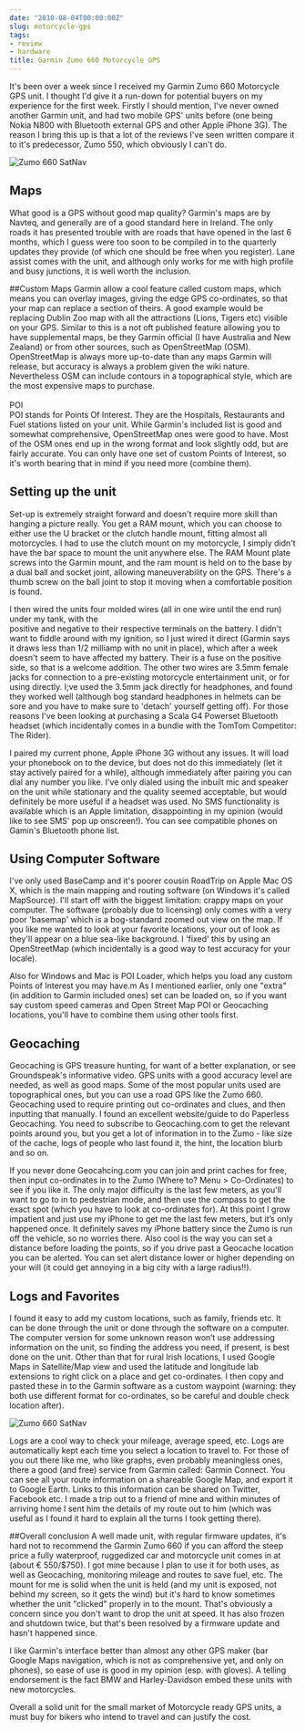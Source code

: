 ```yaml
---
date: "2010-08-04T00:00:00Z"
slug: motorcycle-gps
tags:
- review
- hardware
title: Garmin Zumo 660 Motorcycle GPS
---
```


It's been over a week since I received my Garmin Zumo 660 
Motorcycle GPS unit. I thought I'd give it a run-down for 
potential buyers on my experience for the first week. Firstly 
I should mention, I've never owned another Garmin unit, and had 
two mobile GPS' units before (one being Nokia N800 with Bluetooth 
external GPS and other Apple iPhone 3G). The reason I bring this up 
is that a lot of the reviews I've seen written compare it to it's 
predecessor, Zumo 550, which obviously I can't do.

![Zumo 660 SatNav][Zumo1]

## Maps
What good is a GPS without good map quality? Garmin's maps are 
by Navteq, and generally are of a good standard here in Ireland. 
The only roads it has presented trouble with are roads that have 
opened in the last 6 months, which I guess were too soon to be 
compiled in to the quarterly updates they provide (of which one 
should be free when you register). Lane assist comes with the unit, 
and although only works for me with high profile and busy junctions, 
it is well worth the inclusion.

##Custom Maps
Garmin allow a cool feature called custom maps, which means you can 
overlay images, giving the edge GPS co-ordinates, so that your map 
can replace a section of theirs. A good example would be replacing 
Dublin Zoo map with all the attractions (Lions, Tigers etc) visible 
on your GPS. Similar to this is a not oft published feature allowing 
you to have supplemental maps, be they Garmin official (I have Australia 
and New Zealand) or from other sources, such as OpenStreetMap (OSM). 
OpenStreetMap is always more up-to-date than any maps Garmin will release, 
but accuracy is always a problem given the wiki nature. Nevertheless OSM can 
include contours in a topographical style, which are the most expensive maps 
to purchase.<br /><br />POI<br />POI stands for Points Of Interest. They are 
the Hospitals, Restaurants and Fuel stations listed on your unit. While 
Garmin's included list is good and somewhat comprehensive, OpenStreetMap 
ones were good to have. Most of the OSM ones end up in the wrong format 
and look slightly odd, but are fairly accurate. You can only have one 
set of custom Points of Interest, so it's worth bearing that in mind 
if you need more (combine them).

## Setting up the unit
Set-up is extremely straight forward and doesn't require more skill 
than hanging a picture really. You get a RAM mount, which you can 
choose to either use the U bracket or the clutch handle mount, fitting 
almost all motorcycles. I had to use the clutch mount on my motorcycle, 
I simply didn't have the bar space to mount the unit anywhere else. The 
RAM Mount plate screws into the Garmin mount, and the ram mount is held 
on to the base by a dual ball and socket joint, allowing maneuverability 
on the GPS. There's a thumb screw on the ball joint to stop it moving 
when a comfortable position is found.

I then wired the units four molded wires (all in one wire until the end run) 
under my tank, with the<br />positive and negative to their respective terminals 
on the battery. I didn't want to fiddle around with my ignition, so I 
just wired it direct (Garmin says it draws less than 1/2 milliamp 
with no unit in place), which after a week doesn't seem to have 
affected my battery. Their is a fuse on the positive side, so that 
is a welcome addition. The other two wires are 3.5mm female jacks 
for connection to a pre-existing motorcycle entertainment unit, or 
for using directly. I;ve used the 3.5mm jack directly for headphones, 
and found they worked well (although bog standard headphones in helmets 
can be sore and you have to make sure to 'detach' yourself getting off). 
For those reasons I've been looking at purchasing a Scala G4 Powerset 
Bluetooth headset (which incidentally comes in a bundle with the TomTom 
Competitor: The Rider).

I paired my current phone, Apple iPhone 3G without any issues. It will 
load your phonebook on to the device, but does not do this immediately 
(let it stay actively paired for a while), although immediately after 
pairing you can dial any number you like. I've only dialed using the 
inbuilt mic and speaker on the unit while stationary and the quality 
seemed acceptable, but would definitely be more useful if a headset 
was used. No SMS functionality is available which is an Apple limitation, 
disappointing in my opinion (would like to see SMS' pop up onscreen!). 
You can see compatible phones on Gamin's Bluetooth phone list.

## Using Computer Software
I've only used BaseCamp and it's poorer cousin RoadTrip on Apple Mac OS X, 
which is the main mapping and routing software (on Windows it's called MapSource). 
I'll start off with the biggest limitation: crappy maps on your computer. 
The software (probably due to licensing) only comes with a very poor 
'basemap' which is a bog-standard zoomed out view on the map. If you 
like me wanted to look at your favorite locations, your out of look as 
they'll appear on a blue sea-like background. I 'fixed' this by using an 
OpenStreetMap (which incidentally is a good way to test accuracy for your locale).

Also for Windows and Mac is POI Loader, which helps you load any custom 
Points of Interest you may have.m As I mentioned earlier, only one "extra" 
(in addition to Garmin included ones) set can be loaded on, so if you want 
say custom speed cameras and Open Street Map POI or Geocaching locations, 
you'll have to combine them using other tools first.

## Geocaching
Geocaching is GPS treasure hunting, for want of a better explanation, or 
see Groundspeak's informative video. GPS units with a good accuracy level 
are needed, as well as good maps. Some of the most popular units used are 
topographical ones, but you can use a road GPS like the Zumo 660. Geocaching 
used to require printing out co-ordinates and clues, and then inputting that 
manually. I found an excellent website/guide to do Paperless Geocaching. 
You need to subscribe to Geocaching.com to get the relevant points around 
you, but you get a lot of information in to the Zumo - like size of the cache, 
logs of people who last found it, the hint, the location blurb and so on.

If you never done Geocahcing.com you can join and print caches for free, then 
input co-ordinates in to the Zumo (Where to? Menu > Co-Ordinates) to see 
if you like it. The only major difficulty is the last few meters, as you'll 
want to go to in to pedestrian mode, and then use the compass to get the exact 
spot (which you have to look at co-ordinates for). At this point I grow impatient 
and just use my iPhone to get me the last few meters, but it’s only happened 
once. It definitely saves my iPhone battery since the Zumo is run off the 
vehicle, so no worries there. Also cool is the way you can set a distance before 
loading the points, so if you drive past a Geocache location you can be alerted. 
You can set alert distance lower or higher depending on your will (it could get 
annoying in a big city with a large radius!!).

## Logs and Favorites
I found it easy to add my custom locations, such as family, friends etc. It can 
be done through the unit or done through the software on a computer. The computer 
version for some unknown reason won’t use addressing information on the unit, 
so finding the address you need, if present, is best done on the unit. Other 
than that for rural Irish locations, I used Google Maps in Satellite/Map view 
and used the latitude and longitude lab extensions to right click on a place and 
get co-ordinates. I then copy and pasted these in to the Garmin software as a 
custom waypoint (warning: they both use different format for co-ordinates, so 
be careful and double check location after).

![Zumo 660 SatNav][Zumo2]

Logs are a cool way to check your mileage, average speed, etc. Logs are 
automatically kept each time you select a location to travel to. For those 
of you out there like me, who like graphs, even probably meaningless ones, 
there a good (and free) service from Garmin called: Garmin Connect. You can 
see all your route information on a shareable Google Map, and export it to 
Google Earth. Links to this information can be shared on Twitter, Facebook 
etc. I made a trip out to a friend of mine and within minutes of arriving 
home I sent him the details of my route out to him (which was useful as I 
found it hard to explain all the turns I took getting there).

##Overall conclusion
A well made unit, with regular firmware updates, it's hard not to recommend 
the Garmin Zumo 660 if you can afford the steep price a fully waterproof, 
ruggedized car and motorcycle unit comes in at (about &euro; 550/$750). I got 
mine because I plan to use it for both uses, as well as Geocaching, 
monitoring mileage and routes to save fuel, etc. The mount for me is solid 
when the unit is held (and my unit is exposed, not behind my screen, so it 
gets the wind) but it's hard to know sometimes whether the unit "clicked" 
properly in to the mount. That's obviously a concern since you don't want 
to drop the unit at speed. It has also frozen and shutdown twice, but 
that's been resolved by a firmware update and hasn't happened since.

I like Garmin's interface better than almost any other GPS maker 
(bar Google Maps navigation, which is not as comprehensive yet, and 
only on phones), so ease of use is good in my opinion (esp. with gloves). 
A telling endorsement is the fact BMW and Harley-Davidson embed these 
units with new motorcycles.

Overall a solid unit for the small market of Motorcycle ready GPS units, 
a must buy for bikers who intend to travel and can justify the cost.

[Zumo1]: http://ecx.images-amazon.com/images/I/41qNSjQzxiL._SL500_AA300_.jpg
[Zumo2]: http://ecx.images-amazon.com/images/I/41SoAQGXRUL._AA300_.jpg